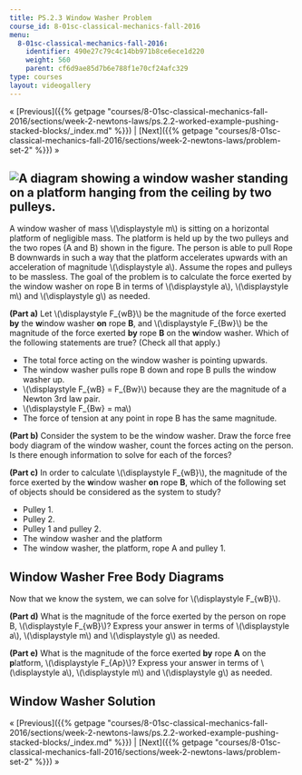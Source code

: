 ```yaml
---
title: PS.2.3 Window Washer Problem
course_id: 8-01sc-classical-mechanics-fall-2016
menu:
  8-01sc-classical-mechanics-fall-2016:
    identifier: 490e27c79c4c14bb971b8ce6ece1d220
    weight: 560
    parent: cf6d9ae85d7b6e788f1e70cf24afc329
type: courses
layout: videogallery
---
```

« [Previous]({{% getpage "courses/8-01sc-classical-mechanics-fall-2016/sections/week-2-newtons-laws/ps.2.2-worked-example-pushing-stacked-blocks/_index.md" %}}) | [Next]({{% getpage "courses/8-01sc-classical-mechanics-fall-2016/sections/week-2-newtons-laws/problem-set-2" %}}) »

![A diagram showing a window washer standing on a platform hanging from the ceiling by two pulleys.](https://open-learning-course-data-ci.s3.amazonaws.com/8-01sc-classical-mechanics-fall-2016/8795a8d9c0b50bce53c101ec09dd4356_ls02_02.svg)
---------------------------------------------------------------------------------------------------------------------------------------------------------------------------------------------------------------------------------------------

A window washer of mass \\(\\displaystyle m\\) is sitting on a horizontal platform of negligible mass. The platform is held up by the two pulleys and the two ropes (A and B) shown in the figure. The person is able to pull Rope B downwards in such a way that the platform accelerates upwards with an acceleration of magnitude \\(\\displaystyle a\\). Assume the ropes and pulleys to be massless. The goal of the problem is to calculate the force exerted by the window washer on rope B in terms of \\(\\displaystyle a\\), \\(\\displaystyle m\\) and \\(\\displaystyle g\\) as needed.

**(Part a)** Let \\(\\displaystyle F\_{wB}\\) be the magnitude of the force exerted **by** the **w**indow washer **on** rope **B**, and \\(\\displaystyle F\_{Bw}\\) be the magnitude of the force exerted **by** rope **B** on the **w**indow washer. Which of the following statements are true? (Check all that apply.)

*   The total force acting on the window washer is pointing upwards.
*   The window washer pulls rope B down and rope B pulls the window washer up.
*   \\(\\displaystyle F\_{wB} = F\_{Bw}\\) because they are the magnitude of a Newton 3rd law pair.
*   \\(\\displaystyle F\_{Bw} = ma\\)
*   The force of tension at any point in rope B has the same magnitude.

**(Part b)** Consider the system to be the window washer. Draw the force free body diagram of the window washer, count the forces acting on the person. Is there enough information to solve for each of the forces?

**(Part c)** In order to calculate \\(\\displaystyle F\_{wB}\\), the magnitude of the force exerted by the **w**indow washer **on** rope **B**, which of the following set of objects should be considered as the system to study?

*   Pulley 1.
*   Pulley 2.
*   Pulley 1 and pulley 2.
*   The window washer and the platform
*   The window washer, the platform, rope A and pulley 1.

Window Washer Free Body Diagrams
--------------------------------

Now that we know the system, we can solve for \\(\\displaystyle F\_{wB}\\).

**(Part d)** What is the magnitude of the force exerted by the person on rope B, \\(\\displaystyle F\_{wB}\\)? Express your answer in terms of \\(\\displaystyle a\\), \\(\\displaystyle m\\) and \\(\\displaystyle g\\) as needed.

**(Part e)** What is the magnitude of the force exerted **by** rope **A** on the **p**latform, \\(\\displaystyle F\_{Ap}\\)? Express your answer in terms of \\(\\displaystyle a\\), \\(\\displaystyle m\\) and \\(\\displaystyle g\\) as needed.

Window Washer Solution
----------------------

« [Previous]({{% getpage "courses/8-01sc-classical-mechanics-fall-2016/sections/week-2-newtons-laws/ps.2.2-worked-example-pushing-stacked-blocks/_index.md" %}}) | [Next]({{% getpage "courses/8-01sc-classical-mechanics-fall-2016/sections/week-2-newtons-laws/problem-set-2" %}}) »